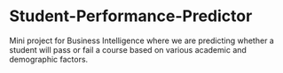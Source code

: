 # Student-Performance-Predictor
Mini project for Business Intelligence where we are predicting whether a student will pass or fail a course based on various academic and demographic factors.
